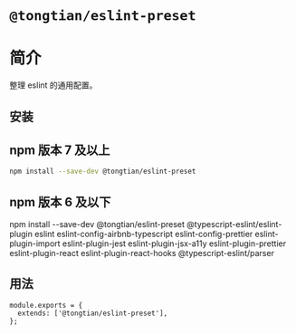 # `@tongtian/eslint-preset`

# 简介

整理 eslint 的通用配置。

## 安装

## npm 版本 7 及以上

```sh
npm install --save-dev @tongtian/eslint-preset
```

## npm 版本 6 及以下

npm install --save-dev @tongtian/eslint-preset @typescript-eslint/eslint-plugin eslint eslint-config-airbnb-typescript eslint-config-prettier eslint-plugin-import eslint-plugin-jest eslint-plugin-jsx-a11y eslint-plugin-prettier eslint-plugin-react eslint-plugin-react-hooks @typescript-eslint/parser

## 用法

```
module.exports = {
  extends: ['@tongtian/eslint-preset'],
};
```
